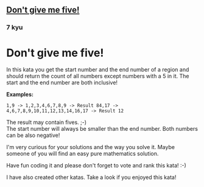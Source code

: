 <h2><a href=https://www.codewars.com/kata/5813d19765d81c592200001a/train/javascript target="_blank">Don't give me five!</a></h2><h3>7 kyu</h3><h1 id="dont-give-me-five">Don't give me five!</h1><p>In this kata you get the start number and the end number of a region and should return the count of all numbers except numbers with a 5 in it. The start and the end number are both inclusive!</p><p><strong>Examples:</strong></p><pre><code>1,9 -&gt; 1,2,3,4,6,7,8,9 -&gt; Result 84,17 -&gt; 4,6,7,8,9,10,11,12,13,14,16,17 -&gt; Result 12</code></pre><p>The result may contain fives. ;-)<br>The start number will always be smaller than the end number. Both numbers can be also negative!</p><p>I'm very curious for your solutions and the way you solve it. Maybe someone of you will find an easy pure mathematics solution.</p><p>Have fun coding it and please don't forget to vote and rank this kata! :-) </p><p>I have also created other katas. Take a look if you enjoyed this kata!</p>